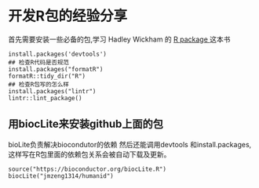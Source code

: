 # 开发R包的经验分享
首先需要安装一些必备的包,学习 Hadley Wickham 的 [R package ](http://r-pkgs.had.co.nz/r.html) 这本书
```
install.packages('devtools')
## 检查R代码是否规范 
install.packages("formatR")
formatR::tidy_dir("R")
## 检查R包写的怎么样
install.packages("lintr")
lintr::lint_package()
```

## 用biocLite来安装github上面的包

bioLite负责解决biocondutor的依赖 然后还能调用devtools 和install.packages,这样写在R包里面的依赖包关系会被自动下载及更新。
```
source("https://bioconductor.org/biocLite.R") 
biocLite("jmzeng1314/humanid")
```
